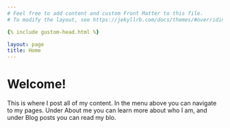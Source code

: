 ```yaml
---
# Feel free to add content and custom Front Matter to this file.
# To modify the layout, see https://jekyllrb.com/docs/themes/#overriding-theme-defaults

{% include gustom-head.html %}

layout: page
title: Home
---
```


# Welcome!

This is where I post all of my content. In the menu above you can navigate to my pages. Under
About me you can learn more about who I am, and under Blog posts you can read my blo.